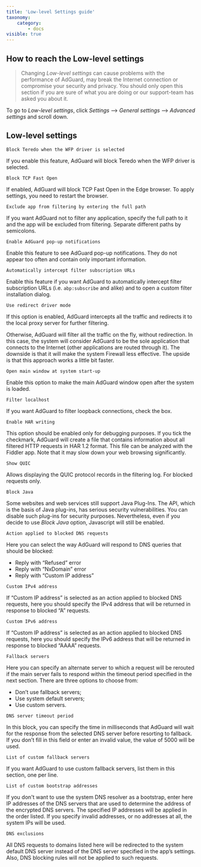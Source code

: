 ```yaml
---
title: 'Low-level Settings guide'
taxonomy:
    category:
        - docs
visible: true
---
```


## How to reach the Low-level settings
 
> Changing *Low-level settings* can cause problems with the performance of AdGuard, may break the Internet connection or compromise your security and privacy. You should only open this section if you are sure of what you are doing or our support-team has asked you about it.  
 
To go to *Low-level settings*, click *Settings* —> *General settings* —> *Advanced settings* and scroll down. 

## Low-level settings

`Block Teredo when the WFP driver is selected`

If you enable this feature, AdGuard will block Teredo when the WFP driver is selected. 

`Block TCP Fast Open`

If enabled, AdGuard will block TCP Fast Open in the Edge browser. To apply settings, you need to restart the browser. 

`Exclude app from filtering by entering the full path`

If you want AdGuard not to filter any application, specify the full path to it and the app will be excluded from filtering. Separate different paths by semicolons. 

`Enable AdGuard pop-up notifications`

Enable this feature to see AdGuard pop-up notifications. They do not appear too often and contain only important information.

`Automatically intercept filter subscription URLs`

Enable this feature if you want AdGuard to automatically intercept filter subscription URLs (i.e. `abp:subscribe` and alike) and to open a custom filter installation dialog.
 
`Use redirect driver mode`

If this option is enabled, AdGuard intercepts all the traffic and redirects it to the local proxy server for further filtering. 

Otherwise, AdGuard will filter all the traffic on the fly, without redirection. In this case, the system will consider AdGuard to be the sole application that connects to the Internet (other applications are routed through it). The downside is that it will make the system Firewall less effective. The upside is that this approach works a little bit faster.

`Open main window at system start-up`

Enable this option to make the main AdGuard window open after the system is loaded. 

`Filter localhost`

If you want AdGuard to filter loopback connections, check the box. 

`Enable HAR writing`

This option should be enabled only for debugging purposes. If you tick the checkmark, AdGuard will create a file that contains information about all filtered HTTP requests in HAR 1.2 format. This file can be analyzed with the Fiddler app. Note that it may slow down your web browsing significantly.

`Show QUIC`

Allows displaying the QUIC protocol records in the filtering log. For blocked requests only. 

`Block Java`

Some websites and web services still support Java Plug-Ins. The API, which is the basis of Java plug-ins, has serious security vulnerabilities. You can disable such plug-ins for security purposes. Nevertheless, even if you decide to use *Block Java* option, Javascript will still be enabled. 

`Action applied to blocked DNS requests`

Here you can select the way AdGuard will respond to DNS queries that should be blocked:

* Reply with “Refused” error  
* Reply with “NxDomain” error
* Reply with “Custom IP address”

`Custom IPv4 address`

If “Custom IP address” is selected as an action applied to blocked DNS requests, here you should specify the IPv4 address that will be returned in response to blocked “A” requests. 

`Custom IPv6 address`

If “Custom IP address” is selected as an action applied to blocked DNS requests, here you should specify the IPv6 address that will be returned in response to blocked “AAAA” requests. 

`Fallback servers`

Here you can specify an alternate server to which a request will be rerouted if the main server fails to respond within the timeout period specified in the next section. There are three options to choose from: 

* Don’t use fallback servers;
* Use system default servers;
* Use custom servers.

`DNS server timeout period`

In this block, you can specify the time in milliseconds that AdGuard will wait for the response from the selected DNS server before resorting to fallback. If you don’t fill in this field or enter an invalid value, the value of 5000 will be used. 

`List of custom fallback servers`

If you want AdGuard to use custom fallback servers, list them in this section, one per line.  

`List of custom bootstrap addresses`

If you don't want to use the system DNS resolver as a bootstrap, enter here IP addresses of the DNS servers that are used to determine the address of the encrypted DNS servers. The specified IP addresses will be applied in the order listed. If you specify invalid addresses, or no addresses at all, the system IPs will be used. 

`DNS exclusions` 

All DNS requests to domains listed here will be redirected to the system default DNS server instead of the DNS server specified in the app’s settings. Also, DNS blocking rules will not be applied to such requests. 
